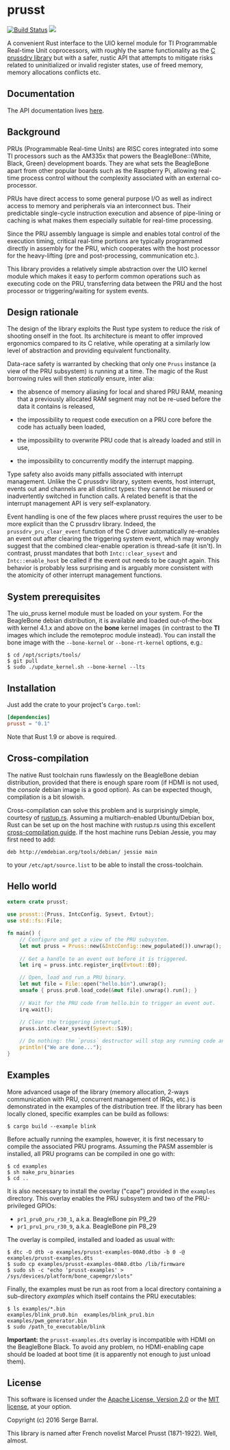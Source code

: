 # prusst

[![Build Status](https://travis-ci.org/sbarral/prusst.svg?branch=master)](https://travis-ci.org/sbarral/prusst)
[![](http://meritbadge.herokuapp.com/prusst)](https://crates.io/crates/prusst)

A convenient Rust interface to the UIO kernel module for TI Programmable Real-time Unit
coprocessors, with roughly the same functionality as the
[C prussdrv library](https://github.com/beagleboard/am335x_pru_package)
but with a safer, rustic API that attempts to mitigate risks related to uninitialized or
invalid register states, use of freed memory, memory allocations conflicts etc.


## Documentation

The API documentation lives [here](https://sbarral.github.io/prusst-doc/prusst/).


## Background

PRUs (Programmable Real-time Units) are RISC cores integrated into some TI processors such as
the AM335x that powers the BeagleBone::{White, Black, Green} development boards. They are
what sets the BeagleBone apart from other popular boards such as the Raspberry Pi, allowing
real-time process control without the complexity associated with an external co-processor.

PRUs have direct access to some general purpose I/O as well as indirect access to memory and
peripherals via an interconnect bus. Their predictable single-cycle instruction execution and
absence of pipe-lining or caching is what makes them especially suitable for real-time processing.

Since the PRU assembly language is simple and enables total control of the execution timing,
critical real-time portions are typically programmed directly in assembly for the PRU,
which cooperates with the host processor for the heavy-lifting (pre and post-processing,
communication etc.).

This library provides a relatively simple abstraction over the UIO kernel module which makes
it easy to perform common operations such as executing code on the PRU, transferring data
between the PRU and the host processor or triggering/waiting for system events.


## Design rationale

The design of the library exploits the Rust type system to reduce the risk of shooting onself
in the foot. Its architecture is meant to offer improved ergonomics compared to its C relative,
while operating at a similarly low level of abstraction and providing equivalent functionality.

Data-race safety is warranted by checking that only one `Pruss` instance (a view of the PRU
subsystem) is running at a time. The magic of the Rust borrowing rules will then _statically_
ensure, inter alia:

* the absence of memory aliasing for local and shared PRU RAM, meaning that a previously allocated
RAM segment may not be re-used before the data it contains is released,

* the impossibility to request code execution on a PRU core before the code has actually been
loaded,

* the impossibility to overwrite PRU code that is already loaded and still in use,

* the impossibility to concurrently modify the interrupt mapping.

Type safety also avoids many pitfalls associated with interrupt management. Unlike the C prussdrv
library, system events, host interrupt, events out and channels are all distinct types: they cannot
be misused or inadvertently switched in function calls. A related benefit is that the interrupt
management API is very self-explanatory.

Event handling is one of the few places where prusst requires the user to be more explicit
than the C prussdrv library. Indeed, the `prussdrv_pru_clear_event` function of the C driver
automatically re-enables an event out after clearing the triggering system event, which may wrongly
suggest that the combined clear-enable operation is thread-safe (it isn't). In contrast, prusst
mandates that both `Intc::clear_sysevt` and `Intc::enable_host` be called if the event out needs to
be caught again. This behavior is probably less surprising and is arguably more consistent with the
atomicity of other interrupt management functions.


## System prerequisites

The uio_pruss kernel module must be loaded on your system. For the BeagleBone debian distribution,
it is available and loaded out-of-the-box with kernel 4.1.x and above on the **bone** kernel
images (in contrast to the **TI** images which include the remoteproc module instead).
You can install the bone image with the `--bone-kernel` or `--bone-rt-kernel` options, e.g.:

```text
$ cd /opt/scripts/tools/
$ git pull
$ sudo ./update_kernel.sh --bone-kernel --lts
```


## Installation

Just add the crate to your project's `Cargo.toml`:

```toml
[dependencies]
prusst = "0.1"
```

Note that Rust 1.9 or above is required.


## Cross-compilation

The native Rust toolchain runs flawlessly on the BeagleBone debian distribution, provided that
there is enough spare room (if HDMI is not used, the *console* debian image is a good option).
As can be expected though, compilation is a bit slowish.

Cross-compilation can solve this problem and is surprisingly simple, courtesy of
[rustup.rs](https://www.rustup.rs). Assuming a multiarch-enabled Ubuntu/Debian box, Rust can
be set up on the host machine with rustup.rs using this excellent
[cross-compilation guide](https://github.com/japaric/rust-cross).
If the host machine runs Debian Jessie, you may first need to add:

```text
deb http://emdebian.org/tools/debian/ jessie main
```

to your `/etc/apt/source.list` to be able to install the cross-toolchain.


## Hello world

```rust
extern crate prusst;

use prusst::{Pruss, IntcConfig, Sysevt, Evtout};
use std::fs::File;

fn main() {
    // Configure and get a view of the PRU subsystem.
    let mut pruss = Pruss::new(&IntcConfig::new_populated()).unwrap();
    
    // Get a handle to an event out before it is triggered.
    let irq = pruss.intc.register_irq(Evtout::E0);

    // Open, load and run a PRU binary.
    let mut file = File::open("hello.bin").unwrap();
    unsafe { pruss.pru0.load_code(&mut file).unwrap().run(); }
    
    // Wait for the PRU code from hello.bin to trigger an event out.
    irq.wait();
    
    // Clear the triggering interrupt.
    pruss.intc.clear_sysevt(Sysevt::S19);

    // Do nothing: the `pruss` destructor will stop any running code and release ressources.
    println!("We are done...");
}
```


## Examples

More advanced usage of the library (memory allocation, 2-ways communication with PRU, concurrent
management of IRQs, etc.) is demonstrated in the examples of the distribution tree.
If the library has been locally cloned, specific examples can be build as follows:

```text
$ cargo build --example blink
```

Before actually running the examples, however, it is first necessary to compile the associated
PRU programs. Assuming the PASM assembler is installed, all PRU programs can be compiled in one
go with:

```text
$ cd examples
$ sh make_pru_binaries
$ cd ..
```

It is also necessary to install the overlay ("cape") provided in the `examples` directory.
This overlay enables the PRU subsystem and two of the PRU-privileged GPIOs:
* `pr1_pru0_pru_r30_1`, a.k.a. BeagleBone pin P9_29
* `pr1_pru1_pru_r30_9`, a.k.a. BeagleBone pin P8_29

The overlay is compiled, installed and loaded as usual with:

```text
$ dtc -O dtb -o examples/prusst-examples-00A0.dtbo -b 0 -@ examples/prusst-examples.dts
$ sudo cp examples/prusst-examples-00A0.dtbo /lib/firmware
$ sudo sh -c "echo 'prusst-examples' > /sys/devices/platform/bone_capemgr/slots"
```

Finally, the examples must be run as root from a local directory containing a sub-directory
*examples* which itself contains the PRU executables:

```text
$ ls examples/*.bin
examples/blink_pru0.bin  examples/blink_pru1.bin  examples/pwm_generator.bin
$ sudo /path_to_executable/blink
```

**Important:** the `prusst-examples.dts` overlay is incompatible with HDMI on the BeagleBone Black.
To avoid any problem, no HDMI-enabling cape should be loaded at boot time (it is apparently not
enough to just unload them).


## License

This software is licensed under the [Apache License, Version 2.0](LICENSE-APACHE) or the
[MIT license](LICENSE-MIT), at your option.

Copyright (c) 2016 Serge Barral.

This library is named after French novelist Marcel Prusst (1871-1922). Well, almost.

